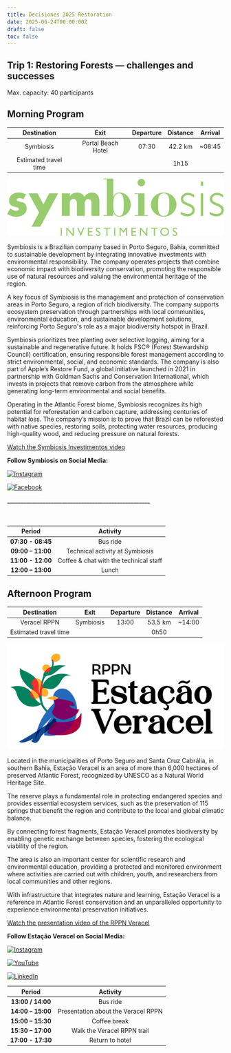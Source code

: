 ```yaml
---
title: Decisiones 2025 Restoration
date: 2025-06-24T00:00:00Z
draft: false
toc: false
---
```


## Trip 1: Restoring Forests — challenges and successes

Max. capacity: 40 participants

## Morning Program

| Destination | Exit | Departure | Distance | Arrival |
| :---: |:---: | :---: | :---: | :---: |
| Symbiosis | Portal Beach Hotel | 07:30| 42.2 km | ~08:45 |
| Estimated travel time ||| 1h15 |

![Symbiosis](/images/Symbiosis-Investimentos-Logo.png)

Symbiosis is a Brazilian company based in Porto Seguro, Bahia, committed to sustainable development by integrating innovative investments with environmental responsibility. The company operates projects that combine economic impact with biodiversity conservation, promoting the responsible use of natural resources and valuing the environmental heritage of the region.

A key focus of Symbiosis is the management and protection of conservation areas in Porto Seguro, a region of rich biodiversity. The company supports ecosystem preservation through partnerships with local communities, environmental education, and sustainable development solutions, reinforcing Porto Seguro's role as a major biodiversity hotspot in Brazil.

Symbiosis prioritizes tree planting over selective logging, aiming for a sustainable and regenerative future. It holds FSC® (Forest Stewardship Council) certification, ensuring responsible forest management according to strict environmental, social, and economic standards. The company is also part of Apple’s Restore Fund, a global initiative launched in 2021 in partnership with Goldman Sachs and Conservation International, which invests in projects that remove carbon from the atmosphere while generating long-term environmental and social benefits.

Operating in the Atlantic Forest biome, Symbiosis recognizes its high potential for reforestation and carbon capture, addressing centuries of habitat loss. The company’s mission is to prove that Brazil can be reforested with native species, restoring soils, protecting water resources, producing high-quality wood, and reducing pressure on natural forests.

[Watch the Symbiosis Investimentos video](https://youtu.be/abpPzgeJnOo)

**Follow Symbiosis on Social Media:**


[![Instagram](https://img.shields.io/badge/Instagram-%40symbiosisinvestimentos-%23E4405F?style=for-the-badge&logo=instagram)](https://www.instagram.com/symbiosisinvestimentos?igsh=dXdteXg3NXNwZWZr)

[![Facebook](https://img.shields.io/badge/Facebook-Symbiosis%20Investimentos-%231877F2?style=for-the-badge&logo=facebook)](https://www.facebook.com/share/15vaANauyS/)

<p style="margin-bottom: 50px;">  ____________________________________________________</p>

| **Period** | **Activity** |
| :---: | :---: |
| **07:30 - 08:45** | Bus ride |
| **09:00 – 11:00** | Technical activity at Symbiosis |
| **11:00 - 12:00** | Coffee & chat with the technical staff|
| **12:00 – 13:00** | Lunch |


## Afternoon Program

| Destination | Exit | Departure | Distance | Arrival |
| :---: |:---: | :---: | :---: | :---: |
| Veracel RPPN | Symbiosis | 13:00| 53.5 km | ~14:00 |
| Estimated travel time ||| 0h50 |

[![RPPN](/images/logo-rppn-estacao-veracel.jpeg)](https://www.veracel.com.br/rppn-estacao-veracel/)

Located in the municipalities of Porto Seguro and Santa Cruz Cabrália, in southern Bahia, Estação Veracel is an area of more than 6,000 hectares of preserved Atlantic Forest, recognized by UNESCO as a Natural World Heritage Site.

The reserve plays a fundamental role in protecting endangered species and provides essential ecosystem services, such as the preservation of 115 springs that benefit the region and contribute to the local and global climatic balance.

By connecting forest fragments, Estação Veracel promotes biodiversity by enabling genetic exchange between species, fostering the ecological viability of the region.

The area is also an important center for scientific research and environmental education, providing a protected and monitored environment where activities are carried out with children, youth, and researchers from local communities and other regions.

With infrastructure that integrates nature and learning, Estação Veracel is a reference in Atlantic Forest conservation and an unparalleled opportunity to experience environmental preservation initiatives.

[Watch the presentation video of the RPPN Veracel](https://youtu.be/8YZMEywsSJs)

**Follow Estação Veracel on Social Media:**

[![Instagram](https://img.shields.io/badge/Instagram-%40veracelcelulose-%23E4405F?style=for-the-badge&logo=instagram)](https://www.instagram.com/veracelcelulose/)

[![YouTube](https://img.shields.io/badge/YouTube-Canal%20Veracel-%23FF0000?style=for-the-badge&logo=youtube)](https://www.youtube.com/user/CanalVeracel)

[![LinkedIn](https://img.shields.io/badge/LinkedIn-Veracel%20Celulose-%230077B5?style=for-the-badge&logo=linkedin)](https://www.linkedin.com/company/veracelcelulose/)

| **Period** | **Activity** |
| :---: | :---: |
| **13:00 / 14:00** | Bus ride |
| **14:00 – 15:00** | Presentation about the Veracel RPPN |
| **15:00 – 15:30** | Coffee break |
| **15:30 – 17:00** | Walk the Veracel RPPN trail |
| **17:00 - 17:30** | Return to hotel |

